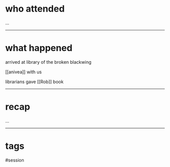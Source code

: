 # who attended

...

---
# what happened

arrived at library of the broken blackwing 

[[anivea]] with us

librarians gave [[Rob]] book



---
# recap

...

---
# tags

#session